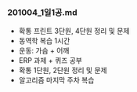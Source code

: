 ### 201004_1일1공.md

- 확통 프린트 3단원, 4단원 정리 및 문제
- 동역학 복습 1시간
- 운동: 가슴 + 어깨
- ERP 과제 + 퀴즈 공부
- 확통 1단원, 2단원 정리 및 문제
- 알고리즘 마지막 주차 복습 

